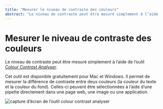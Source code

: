 ```yaml
---
title: "Mesurer le niveau de contraste des couleurs"
abstract: "Le niveau de contraste peut être mesuré simplement à l’aide d'outils"
---
```


# Mesurer le niveau de contraste des couleurs

Le niveau de contraste peut être mesuré simplement à l’aide de l’outil [<i lang="en">Colour Contrast Analyser</i>](http://www.paciellogroup.com/resources/contrastanalyser/).

Cet outil est disponible gratuitement pour Mac et Windows. Il permet de mesurer la différence de contraste entre deux couleurs (la couleur du texte et la couleur du fond). Celles-ci peuvent être sélectionnées à l’aide d’une pipette directement dans une page web, une image ou une application.  

![capture d’écran de l’outil colour contrast analyser](../../../images/contraste2.png)

